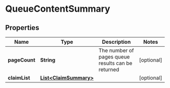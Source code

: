 

# QueueContentSummary


## Properties

| Name | Type | Description | Notes |
|------------ | ------------- | ------------- | -------------|
|**pageCount** | **String** | The number of pages queue results can be returned |  [optional] |
|**claimList** | [**List&lt;ClaimSummary&gt;**](ClaimSummary.md) |  |  [optional] |



